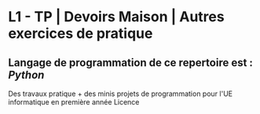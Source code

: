 # L1 - TP | Devoirs Maison | Autres exercices de pratique #  
  
  ## Langage de programmation de ce repertoire est : *Python*  ##
Des travaux pratique + des minis projets de programmation pour l'UE informatique en première année Licence 
